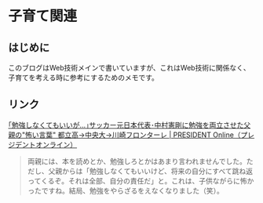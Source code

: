# 子育て関連

## はじめに

このブログはWeb技術メインで書いていますが、これはWeb技術に関係なく、子育てを考える時に参考にするためのメモです。

## リンク

[｢勉強しなくてもいいが…｣サッカー元日本代表･中村憲剛に勉強を両立させた父親の"怖い言葉" 都立高→中央大→川崎フロンターレ | PRESIDENT Online（プレジデントオンライン）](https://president.jp/articles/-/47199)

> 両親には、本を読めとか、勉強しろとかはあまり言われませんでした。ただし、父親からは「勉強しなくてもいいけど、将来の自分にすべて跳ね返ってくるぞ。それは全部、自分の責任だ」と。これは、子供ながらに怖かったですね。結局、勉強をやらざるをえなくなりました（笑）。
